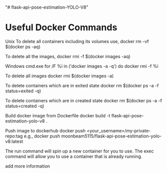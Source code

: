 "# flask-api-pose-estimation-YOLO-V8" 

# Useful Docker Commands
Unix
To delete all containers including its volumes use,
docker rm -vf $(docker ps -aq)

To delete all the images,
docker rmi -f $(docker images -aq)

Windows cmd.exe
for /F %i in ('docker images -a -q') do docker rmi -f %i

To delete all images
docker rmi $(docker images -a)

To delete containers which are in exited state
docker rm $(docker ps -a -f status=exited -q)

To delete containers which are in created state
docker rm $(docker ps -a -f status=created -q)

Build docker image from Dockerfile
docker build -t flask-api-pose-estimation-yolo-v8 .

Push image to dockerhub
docker push <your_username>/my-private-repo:tag
e.g., docker push moonbeam5115/flask-api-pose-estimation-yolo-v8:latest

The run command will spin up a new container for you to use.
The exec command will allow you to use a container that is already running.

add more information
